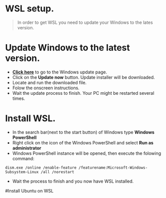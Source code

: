 # WSL setup.
> In order to get WSL you need to update your Windows to the lates version.

# Update Windows to the latest version.
* [**Click here**](https://www.microsoft.com/en-us/software-download/windows10/) to go to the Windows update page.
* Click on the **Update now** button. Update installer will be downloaded.
* Locate and run the downloaded file.
* Folow the onscreen instructions. 
* Wait the update process to finish. Your PC might be restarted several times.

# Install WSL.
* In the search bar(next to the start button) of Windows type **Windows PowerShell**
* Right click on the icon of the Windows PowerShell and select **Run as administrator**
* Windows PowerShell instance will be opened, then execute the folowing command:
```
dism.exe /online /enable-feature /featurename:Microsoft-Windows-Subsystem-Linux /all /norestart
```
* Wait the process to finish and you now have WSL installed.

#Install Ubuntu on WSL

